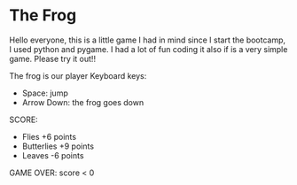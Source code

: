 # The Frog 

Hello everyone, this is a little game I had in mind since I start the bootcamp, I used python and pygame. 
I had a lot of fun coding it also if is a very simple game.
Please try it out!!

The frog is our player
Keyboard keys:
  - Space: jump
  - Arrow Down: the frog goes down

SCORE:
  - Flies +6 points
  - Butterlies +9 points
  - Leaves -6 points

GAME OVER:
score < 0
